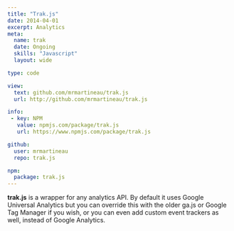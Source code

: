 ```yaml
---
title: "Trak.js"
date: 2014-04-01
excerpt: Analytics
meta:
  name: trak
  date: Ongoing
  skills: "Javascript"
  layout: wide

type: code

view:
  text: github.com/mrmartineau/trak.js
  url: http://github.com/mrmartineau/trak.js

info:
 - key: NPM
   value: npmjs.com/package/trak.js
   url: https://www.npmjs.com/package/trak.js

github:
  user: mrmartineau
  repo: trak.js

npm:
  package: trak.js
---
```

**trak.js** is a wrapper for any analytics API. By default it uses Google Universal Analytics but you can override this with the older ga.js or Google Tag Manager if you wish, or you can even add custom event trackers as well, instead of Google Analytics.
